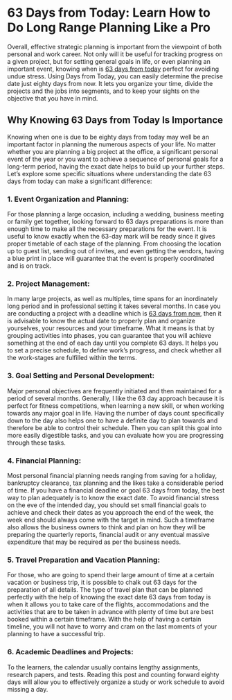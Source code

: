<!-- wp:heading {"level":1} -->
<h1 class="wp-block-heading"><strong>63 Days from Today: Learn How to Do Long Range Planning Like a Pro</strong></h1>
<!-- /wp:heading -->

<!-- wp:paragraph -->
<p>Overall, effective strategic planning is important from the viewpoint of both personal and work career. Not only will it be useful for tracking progress on a given project, but for setting general goals in life, or even planning an important event, knowing when is <a href="https://daysfromtoday.net/date/63-days-from-today" title="">63 days from today</a> perfect for avoiding undue stress. Using Days from Today, you can easily determine the precise date just eighty days from now. It lets you organize your time, divide the projects and the jobs into segments, and to keep your sights on the objective that you have in mind.</p>
<!-- /wp:paragraph -->

<!-- wp:heading -->
<h2 class="wp-block-heading"><strong>Why Knowing 63 Days from Today Is Importance</strong> </h2>
<!-- /wp:heading -->

<!-- wp:paragraph -->
<p>Knowing when one is due to be eighty days from today may well be an important factor in planning the numerous aspects of your life. No matter whether you are planning a big project at the office, a significant personal event of the year or you want to achieve a sequence of personal goals for a long-term period, having the exact date helps to build up your further steps. Let’s explore some specific situations where understanding the date 63 days from today can make a significant difference:</p>
<!-- /wp:paragraph -->

<!-- wp:heading {"level":3} -->
<h3 class="wp-block-heading"><strong>1. Event Organization and Planning:&nbsp;</strong></h3>
<!-- /wp:heading -->

<!-- wp:paragraph -->
<p>For those planning a large occasion, including a wedding, business meeting or family get together, looking forward to 63 days preparations is more than enough time to make all the necessary preparations for the event. It is useful to know exactly when the 63-day mark will be ready since it gives proper timetable of each stage of the planning. From choosing the location up to guest list, sending out of invites, and even getting the vendors, having a blue print in place will guarantee that the event is properly coordinated and is on track.</p>
<!-- /wp:paragraph -->

<!-- wp:heading {"level":3} -->
<h3 class="wp-block-heading"><strong>2. Project Management:&nbsp;</strong></h3>
<!-- /wp:heading -->

<!-- wp:paragraph -->
<p>In many large projects, as well as multiples, time spans for an inordinately long period and in professional setting it takes several months. In case you are conducting a project with a deadline which is <a href="https://daysfromtoday.net/date/63-days-from-today" title="">63 days from now</a>, then it is advisable to know the actual date to properly plan and organize yourselves, your resources and your timeframe. What it means is that by grouping activities into phases, you can guarantee that you will achieve something at the end of each day until you complete 63 days. It helps you to set a precise schedule, to define work’s progress, and check whether all the work-stages are fulfilled within the terms.</p>
<!-- /wp:paragraph -->

<!-- wp:heading {"level":3} -->
<h3 class="wp-block-heading"><strong>3. Goal Setting and Personal Development:&nbsp;</strong></h3>
<!-- /wp:heading -->

<!-- wp:paragraph -->
<p>Major personal objectives are frequently initiated and then maintained for a period of several months. Generally, I like the 63 day approach because it is perfect for fitness competitions, when learning a new skill, or when working towards any major goal in life. Having the number of days count specifically down to the day also helps one to have a definite day to plan towards and therefore be able to control their schedule. Then you can split this goal into more easily digestible tasks, and you can evaluate how you are progressing through these tasks.</p>
<!-- /wp:paragraph -->

<!-- wp:heading {"level":3} -->
<h3 class="wp-block-heading"><strong>4. Financial Planning:&nbsp;</strong></h3>
<!-- /wp:heading -->

<!-- wp:paragraph -->
<p>Most personal financial planning needs ranging from saving for a holiday, bankruptcy clearance, tax planning and the likes take a considerable period of time. If you have a financial deadline or goal 63 days from today, the best way to plan adequately is to know the exact date. To avoid financial stress on the eve of the intended day, you should set small financial goals to achieve and check their dates as you approach the end of the week, the week end should always come with the target in mind. Such a timeframe also allows the business owners to think and plan on how they will be preparing the quarterly reports, financial audit or any eventual massive expenditure that may be required as per the business needs.</p>
<!-- /wp:paragraph -->

<!-- wp:heading {"level":3} -->
<h3 class="wp-block-heading"><strong>5. Travel Preparation and Vacation Planning:&nbsp;</strong></h3>
<!-- /wp:heading -->

<!-- wp:paragraph -->
<p>For those, who are going to spend their large amount of time at a certain vacation or business trip, it is possible to chalk out 63 days for the preparation of all details. The type of travel plan that can be planned perfectly with the help of knowing the exact date 63 days from today is when it allows you to take care of the flights, accommodations and the activities that are to be taken in advance with plenty of time but are best booked within a certain timeframe. With the help of having a certain timeline, you will not have to worry and cram on the last moments of your planning to have a successful trip.</p>
<!-- /wp:paragraph -->

<!-- wp:heading {"level":3} -->
<h3 class="wp-block-heading"><strong>6. Academic Deadlines and Projects: </strong> </h3>
<!-- /wp:heading -->

<!-- wp:paragraph -->
<p>To the learners, the calendar usually contains lengthy assignments, research papers, and tests. Reading this post and counting forward eighty days will allow you to effectively organize a study or work schedule to avoid missing a day.</p>
<!-- /wp:paragraph -->
